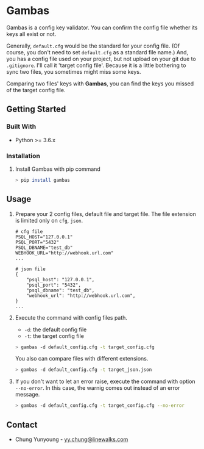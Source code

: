 # Gambas
Gambas is a config key validator. You can confirm the config file whether its keys all exist or not.

Generally, `default.cfg` would be the standard for your config file. (Of course, you don't need to set `default.cfg` as a standard file name.) And, you has a config file used on your project, but not upload on your git due to `.gitignore`. I'll call it 'target config file'. Because it is a little bothering to sync two files, you sometimes might miss some keys.

Comparing two files' keys with **Gambas**, you can find the keys you missed of the target config file.

## Getting Started
### Built With
- Python >= 3.6.x

### Installation

1. Install Gambas with pip command
    ```sh
    > pip install gambas
    ```

## Usage

1. Prepare your 2 config files, default file and target file. The file extension is limited only on `cfg`, `json`.
    ```
    # cfg file
    PSQL_HOST="127.0.0.1"
    PSQL_PORT="5432"
    PSQL_DBNAME="test_db"
    WEBHOOK_URL="http://webhook.url.com"
    ...
    ```
    ```
    # json file
    {
        "psql_host": "127.0.0.1",
        "psql_port": "5432",
        "psql_dbname": "test_db",
        "webhook_url": "http://webhook.url.com",
    }
    ...
    ```

2. Execute the command with config files path. 

    - `-d`: the default config file
    - `-t`: the target config file
    ```sh
    > gambas -d default_config.cfg -t target_config.cfg
    ```
    You also can compare files with different extensions.
    ```sh
    > gambas -d default_config.cfg -t target_json.json
    ```
3. If you don't want to let an error raise, execute the command with option `--no-error`. In this case, the warnig comes out instead of an error message.
    ```sh
    > gambas -d default_config.cfg -t target_config.cfg --no-error
    ```

## Contact
- Chung Yunyoung - yy.chung@linewalks.com
